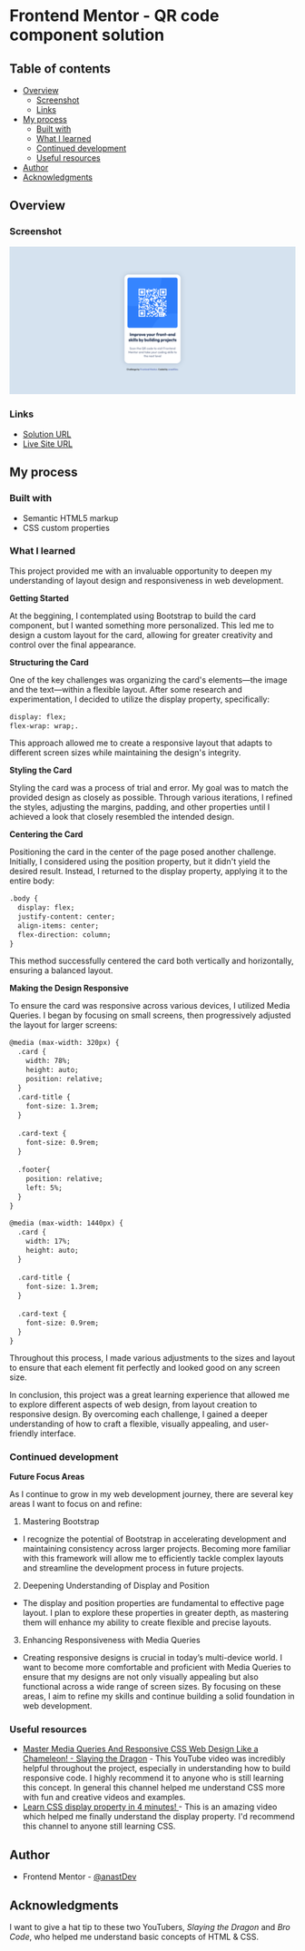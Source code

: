 # Frontend Mentor - QR code component solution

## Table of contents

- [Overview](#overview)
  - [Screenshot](#screenshot)
  - [Links](#links)
- [My process](#my-process)
  - [Built with](#built-with)
  - [What I learned](#what-i-learned)
  - [Continued development](#continued-development)
  - [Useful resources](#useful-resources)
- [Author](#author)
- [Acknowledgments](#acknowledgments)

## Overview

### Screenshot

![](./screenshot.png)

### Links

-  [Solution URL](https://github.com/anastDev/qr-code-component_FrontendMentor.git)
- [Live Site URL]()

## My process

### Built with

- Semantic HTML5 markup
- CSS custom properties

### What I learned

This project provided me with an invaluable opportunity to deepen my understanding of layout design and responsiveness in web development.

**Getting Started**

At the beggining, I contemplated using Bootstrap to build the card component, but I wanted something more personalized. This led me to design a custom layout for the card, allowing for greater creativity and control over the final appearance.

**Structuring the Card**

One of the key challenges was organizing the card's elements—the image and the text—within a flexible layout. After some research and experimentation, I decided to utilize the display property, specifically:

```
display: flex;
flex-wrap: wrap;. 
```
This approach allowed me to create a responsive layout that adapts to different screen sizes while maintaining the design's integrity.

**Styling the Card**

Styling the card was a process of trial and error. My goal was to match the provided design as closely as possible. Through various iterations, I refined the styles, adjusting the margins, padding, and other properties until I achieved a look that closely resembled the intended design.

**Centering the Card**

Positioning the card in the center of the page posed another challenge. Initially, I considered using the position property, but it didn't yield the desired result. Instead, I returned to the display property, applying it to the entire body:

```
.body {
  display: flex;
  justify-content: center;
  align-items: center;
  flex-direction: column;
}
```
This method successfully centered the card both vertically and horizontally, ensuring a balanced layout.

**Making the Design Responsive**

To ensure the card was responsive across various devices, I utilized Media Queries. I began by focusing on small screens, then progressively adjusted the layout for larger screens:

```
@media (max-width: 320px) {
  .card {
    width: 78%;
    height: auto;
    position: relative;
  }
  .card-title {
    font-size: 1.3rem;
  }

  .card-text {
    font-size: 0.9rem;
  }

  .footer{
    position: relative;
    left: 5%;
  }
}
```
```
@media (max-width: 1440px) {
  .card {
    width: 17%;
    height: auto;
  }

  .card-title {
    font-size: 1.3rem;
  }

  .card-text {
    font-size: 0.9rem;
  }
}
```
Throughout this process, I made various adjustments to the sizes and layout to ensure that each element fit perfectly and looked good on any screen size.

In conclusion, this project was a great learning experience that allowed me to explore different aspects of web design, from layout creation to responsive design. By overcoming each challenge, I gained a deeper understanding of how to craft a flexible, visually appealing, and user-friendly interface.

### Continued development

**Future Focus Areas**

As I continue to grow in my web development journey, there are several key areas I want to focus on and refine:

1. Mastering Bootstrap

- I recognize the potential of Bootstrap in accelerating development and maintaining consistency across larger projects. Becoming more familiar with this framework will allow me to efficiently tackle complex layouts and streamline the development process in future projects.

2. Deepening Understanding of Display and Position

- The display and position properties are fundamental to effective page layout. I plan to explore these properties in greater depth, as mastering them will enhance my ability to create flexible and precise layouts.

3. Enhancing Responsiveness with Media Queries

- Creating responsive designs is crucial in today’s multi-device world. I want to become more comfortable and proficient with Media Queries to ensure that my designs are not only visually appealing but also functional across a wide range of screen sizes.
By focusing on these areas, I aim to refine my skills and continue building a solid foundation in web development.


### Useful resources

- [Master Media Queries And Responsive CSS Web Design Like a Chameleon! - Slaying the Dragon](https://www.youtube.com/watch?v=K24lUqcT0Ms&t=501s) - This YouTube video was incredibly helpful throughout the project, especially in understanding how to build responsive code. I highly recommend it to anyone who is still learning this concept. In general this channel helped me understand CSS more with fun and creative videos and examples.
- [Learn CSS display property in 4 minutes! ](https://www.youtube.com/watch?v=9T8uxp5hQ60&list=PLZPZq0r_RZOOxqHgOzPyCzIl4AJjXbCYt&index=22) - This is an amazing video which helped me finally understand the display property. I'd recommend this channel to anyone still learning CSS.

## Author

- Frontend Mentor - [@anastDev](https://www.frontendmentor.io/profile/anastDev)


## Acknowledgments

I want to give a hat tip to these two YouTubers, *Slaying the Dragon* and *Bro Code*, who helped me understand basic concepts of HTML & CSS.

